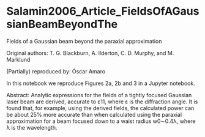 # Salamin2006_Article_FieldsOfAGaussianBeamBeyondThe

Fields of a Gaussian beam beyond the paraxial approximation

Original authors: T. G. Blackburn, A. Ilderton, C. D. Murphy, and M. Marklund

(Partially) reproduced by: Óscar Amaro

In this notebook we reproduce Figures 2a, 2b and 3 in a Jupyter notebook.

Abstract: Analytic expressions for the fields of a tightly focused Gaussian laser beam are derived, accurate to ε11, where ε is the diffraction angle. It is found that, for example, using the derived fields, the calculated power can be about 25% more accurate than when calculated using the paraxial approximation for a beam focused down to a waist radius w0∼0.4λ, where λ is the wavelength. 
